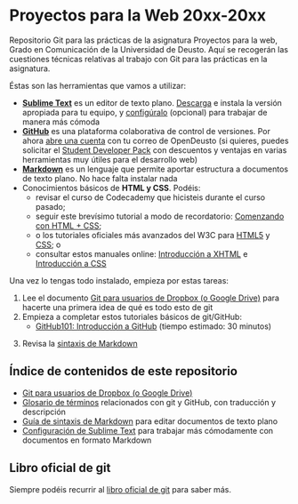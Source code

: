 # Proyectos para la Web 20xx-20xx

Repositorio Git para las prácticas de la asignatura Proyectos para la web, Grado en Comunicación de la Universidad de Deusto. Aquí se recogerán las cuestiones técnicas relativas al trabajo con Git para las prácticas en la asignatura.

Éstas son las herramientas que vamos a utilizar:

- [**Sublime Text**](https://www.sublimetext.com/) es un editor de texto plano. [Descarga](https://www.sublimetext.com/3) e instala la versión apropiada para tu equipo, y [configúralo](sublime-config.md) (opcional) para trabajar de manera más cómoda 
- [**GitHub**](https://github.com/) es una plataforma colaborativa de control de versiones. Por ahora [abre una cuenta](https://github.com/join?source=header-home) con tu correo de OpenDeusto (si quieres, puedes solicitar el [Student Developer Pack](https://education.github.com/pack) con descuentos y ventajas en varias herramientas muy útiles para el desarrollo web)
- [**Markdown**](https://markdown.es) es un lenguaje que permite aportar estructura a documentos de texto plano. No hace falta instalar nada
- Conocimientos básicos de **HTML y CSS**. Podéis:
    - revisar el curso de Codecademy que hicisteis durante el curso pasado;
    - seguir este brevísimo tutorial a modo de recordatorio: [Comenzando con HTML + CSS](https://www.w3.org/Style/Examples/011/firstcss.es.html#reading);
    - o los tutoriales oficiales más avanzados del W3C para [HTML5](https://www.w3schools.com/html/) y [CSS](https://www.w3schools.com/css/); o
    - consultar estos manuales online: [Introducción a XHTML](http://librosweb.es/libro/xhtml/) e [Introducción a CSS](http://librosweb.es/libro/css/)

Una vez lo tengas todo instalado, empieza por estas tareas:

1. Lee el documento [Git para usuarios de Dropbox (o Google Drive)](git-para-usuarios-dropbox.md) para hacerte una primera idea de qué es todo esto de git
2. Empieza a completar estos tutoriales básicos de git/GitHub: 
    - [GitHub101: Introducción a GitHub](https://services.github.com/on-demand/intro-to-github/es/) (tiempo estimado: 30 minutos)
<!--    - [GitHub 103: GitHub Pages desde la línea de comandos](https://services.github.com/on-demand/github-cli/) (tiempo estimado: 30 minutos) -->
3. Revisa la [sintaxis de Markdown](markdown.md)

## Índice de contenidos de este repositorio

- [Git para usuarios de Dropbox (o Google Drive)](git-para-usuarios-dropbox.md)
- [Glosario de términos](glosario.md) relacionados con git y GitHub, con traducción y descripción
- [Guía de sintaxis de Markdown](markdown.md) para editar documentos de texto plano
- [Configuración de Sublime Text](sublime-config.md) para trabajar más cómodamente con documentos en formato Markdown

<!-- - [Introducción a GitHub](http://mrn.bz/pweb-intro-github): presentación de iniciación, incluye una serie de [tutoriales introductorios de GitHub](https://services.github.com/on-demand/) -->
<!-- - [Listado de estudiantes](estudiantes1718.md) para este curso 2017-2018, [instrucciones](estudiantes1718-instrucciones.md) para añadir tu nombre
- [Cómo inciar vuestro repositorio de grupo](iniciar-repo-grupo.md), instrucciones acerca de cómo empezar con vuestro proyecto en grupo en un repositorio GitHub -->

## Libro oficial de git

Siempre podéis recurrir al [libro oficial de git](https://git-scm.com/book/es/v2) para saber más.
